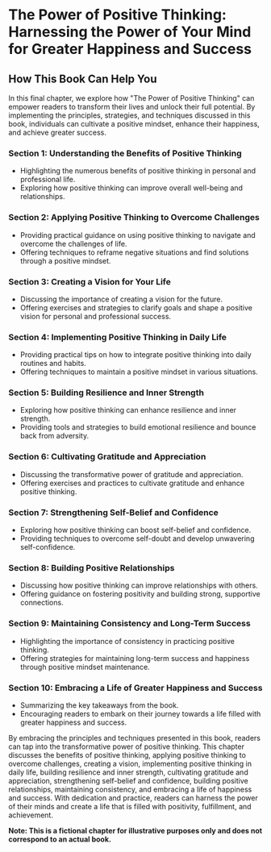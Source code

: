 The Power of Positive Thinking: Harnessing the Power of Your Mind for Greater Happiness and Success
===================================================================================================

How This Book Can Help You
--------------------------------------

In this final chapter, we explore how "The Power of Positive Thinking" can empower readers to transform their lives and unlock their full potential. By implementing the principles, strategies, and techniques discussed in this book, individuals can cultivate a positive mindset, enhance their happiness, and achieve greater success.

### Section 1: Understanding the Benefits of Positive Thinking

* Highlighting the numerous benefits of positive thinking in personal and professional life.
* Exploring how positive thinking can improve overall well-being and relationships.

### Section 2: Applying Positive Thinking to Overcome Challenges

* Providing practical guidance on using positive thinking to navigate and overcome the challenges of life.
* Offering techniques to reframe negative situations and find solutions through a positive mindset.

### Section 3: Creating a Vision for Your Life

* Discussing the importance of creating a vision for the future.
* Offering exercises and strategies to clarify goals and shape a positive vision for personal and professional success.

### Section 4: Implementing Positive Thinking in Daily Life

* Providing practical tips on how to integrate positive thinking into daily routines and habits.
* Offering techniques to maintain a positive mindset in various situations.

### Section 5: Building Resilience and Inner Strength

* Exploring how positive thinking can enhance resilience and inner strength.
* Providing tools and strategies to build emotional resilience and bounce back from adversity.

### Section 6: Cultivating Gratitude and Appreciation

* Discussing the transformative power of gratitude and appreciation.
* Offering exercises and practices to cultivate gratitude and enhance positive thinking.

### Section 7: Strengthening Self-Belief and Confidence

* Exploring how positive thinking can boost self-belief and confidence.
* Providing techniques to overcome self-doubt and develop unwavering self-confidence.

### Section 8: Building Positive Relationships

* Discussing how positive thinking can improve relationships with others.
* Offering guidance on fostering positivity and building strong, supportive connections.

### Section 9: Maintaining Consistency and Long-Term Success

* Highlighting the importance of consistency in practicing positive thinking.
* Offering strategies for maintaining long-term success and happiness through positive mindset maintenance.

### Section 10: Embracing a Life of Greater Happiness and Success

* Summarizing the key takeaways from the book.
* Encouraging readers to embark on their journey towards a life filled with greater happiness and success.

By embracing the principles and techniques presented in this book, readers can tap into the transformative power of positive thinking. This chapter discusses the benefits of positive thinking, applying positive thinking to overcome challenges, creating a vision, implementing positive thinking in daily life, building resilience and inner strength, cultivating gratitude and appreciation, strengthening self-belief and confidence, building positive relationships, maintaining consistency, and embracing a life of happiness and success. With dedication and practice, readers can harness the power of their minds and create a life that is filled with positivity, fulfillment, and achievement.

**Note: This is a fictional chapter for illustrative purposes only and does not correspond to an actual book.**

